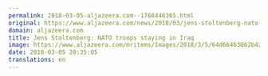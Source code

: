 ```yaml
---
permalink: 2018-03-05-aljazeera.com--1768446365.html
original: https://www.aljazeera.com/news/2018/03/jens-stoltenberg-nato-troops-staying-iraq-180305190735108.html
domain: aljazeera.com
title: Jens Stoltenberg: NATO troops staying in Iraq
image: https://www.aljazeera.com/mritems/Images/2018/3/5/64d66463862b429ea34859a1c7014bcb_18.jpg
date: 2018-03-05 20:35:05
translations: en
---
```


